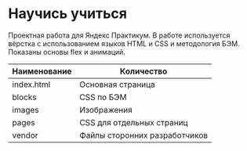 # Научись учиться

Проектная работа для Яндекс Практикум. В работе используется вёрстка с использованием языков HTML и CSS и методология БЭМ. Показаны основы flex и анимаций.

Наименование | Количество
------------ | ---------
index.html   | Основная страница
blocks       | CSS по БЭМ
images       | Изображения
pages        | CSS для отдельных страниц
vendor       | Файлы сторонних разработчиков
